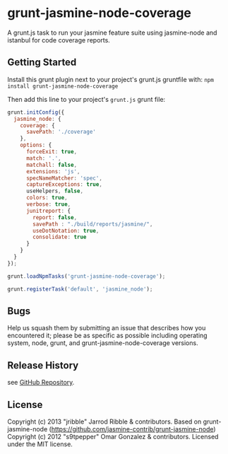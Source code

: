 # grunt-jasmine-node-coverage

A grunt.js task to run your jasmine feature suite using jasmine-node and istanbul for code coverage reports.

## Getting Started
Install this grunt plugin next to your project's grunt.js gruntfile with: `npm install grunt-jasmine-node-coverage`

Then add this line to your project's `grunt.js` grunt file:

```javascript
grunt.initConfig({
  jasmine_node: {
    coverage: {
      savePath: './coverage'
    },
    options: {
      forceExit: true,
      match: '.',
      matchall: false,
      extensions: 'js',
      specNameMatcher: 'spec',
      captureExceptions: true,
      useHelpers, false,
      colors: true,
      verbose: true,
      junitreport: {
        report: false,
        savePath : "./build/reports/jasmine/",
        useDotNotation: true,
        consolidate: true
      }
    }
  }
});

grunt.loadNpmTasks('grunt-jasmine-node-coverage');

grunt.registerTask('default', 'jasmine_node');
```

## Bugs

Help us squash them by submitting an issue that describes how you encountered it; please be as specific as possible including operating system, node, grunt, and grunt-jasmine-node-coverage versions.

## Release History

see [GitHub Repository](/jribble/grunt-jasmine-node-coverage).

## License
Copyright (c) 2013 "jribble" Jarrod Ribble & contributors.
Based on grunt-jasmine-node (https://github.com/jasmine-contrib/grunt-jasmine-node) Copyright (c) 2012 "s9tpepper" Omar Gonzalez & contributors.
Licensed under the MIT license.
